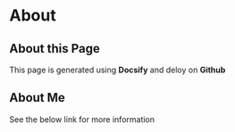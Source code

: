 # About



## About this Page

This page is generated using **Docsify** and deloy on **Github**

## About Me

See the below link for more information

